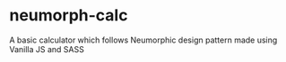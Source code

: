 # neumorph-calc
A basic calculator which follows Neumorphic design pattern made using Vanilla JS and SASS
